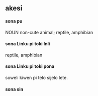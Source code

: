## akesi

#### sona pu

NOUN non-cute animal; reptile, amphibian

#### sona Linku pi toki Inli

reptile, amphibian

#### sona Linku pi toki pona

soweli kiwen pi telo sijelo lete.

#### sona sin

